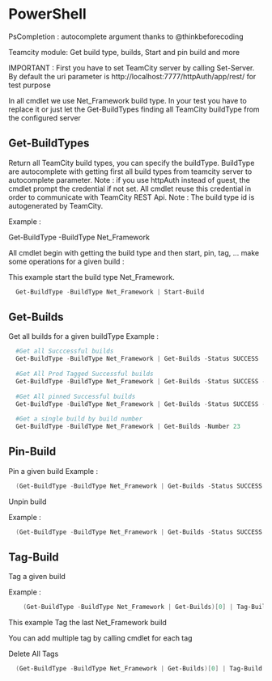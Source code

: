# PowerShell

PsCompletion : autocomplete argument thanks to @thinkbeforecoding

Teamcity module: Get build type, builds, Start and pin build and more

IMPORTANT :
First you have to set TeamCity server by calling Set-Server. By default the uri parameter is http://localhost:7777/httpAuth/app/rest/ for test purpose

In all cmdlet we use Net_Framework build type. In your test you have to replace it or just let the Get-BuildTypes finding all TeamCity buildType from the configured server

## Get-BuildTypes 
Return all TeamCity build types, you can specify the buildType. BuildType are autocomplete with getting first all build types from teamcity server to autocomplete parameter.
Note : if you use httpAuth instead of guest, the cmdlet prompt the credential if not set. All cmdlet reuse this credential in order to communicate with TeamCity REST Api.
Note : The build type id is autogenerated by TeamCity.

Example : 
  
  Get-BuildType -BuildType Net_Framework

All cmdlet begin with getting the build type and then start, pin, tag, ... make some operations for a given build : 

This example start the build type Net_Framework.
```powershell
  Get-BuildType -BuildType Net_Framework | Start-Build
```
## Get-Builds
Get all builds for a given buildType
Example : 
```powershell
  #Get all Succcessful builds
  Get-BuildType -BuildType Net_Framework | Get-Builds -Status SUCCESS
  
  #Get All Prod Tagged Successful builds
  Get-BuildType -BuildType Net_Framework | Get-Builds -Status SUCCESS -Tags @('Prod')
  
  #Get All pinned Successful builds
  Get-BuildType -BuildType Net_Framework | Get-Builds -Status SUCCESS -Pinned
  
  #Get a single build by build number
  Get-BuildType -BuildType Net_Framework | Get-Builds -Number 23
```
## Pin-Build
Pin a given build
Example : 
  
```powershell
  (Get-BuildType -BuildType Net_Framework | Get-Builds -Status SUCCESS -Tags @('Prod'))[0] | Pin-Build
```

Unpin build

Example : 
  
```powershell
  (Get-BuildType -BuildType Net_Framework | Get-Builds -Status SUCCESS -Tags @('Prod'))[0] | Pin-Build -Delete
```

## Tag-Build

Tag a given build

  Example : 
    
```powershell
    (Get-BuildType -BuildType Net_Framework | Get-Builds)[0] | Tag-Build -Tag 'Prod'
```
  
  This example Tag the last Net_Framework build
  
  You can add multiple tag by calling cmdlet for each tag

Delete All Tags
  
```powershell
  (Get-BuildType -BuildType Net_Framework | Get-Builds)[0] | Tag-Build -Delete
```

